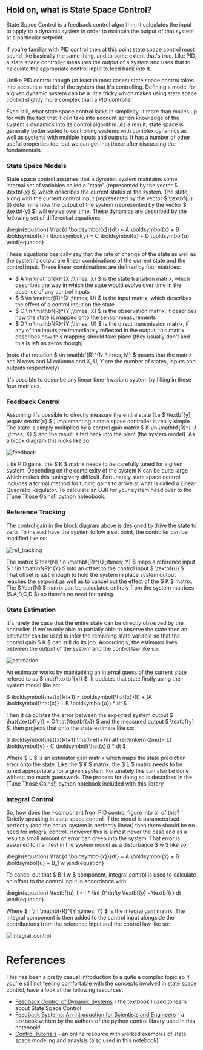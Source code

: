 ## Hold on, what is State Space Control?

State Space Control is a feedback control algorithm; it calculates the input to apply to a dynamic system in order to maintain the output of that system at a particular setpoint. 

If you're familiar with PID control then at this point state space control must sound like basically the same thing, and to some extent that's true. Like PID, a state space controller measures the output of a system and uses that to calculate the appropriate control input to feed back into it.

Unlike PID control though (at least in most cases) state space control takes into account a model of the system that it's controlling. Defining a model for a given dynamic system can be a little tricky which makes using state space control slightly more complex than a PID controller.

Even still, what state space control lacks in simplicity, it more than makes up for with the fact that it can take into account apriori knowledge of the system's dynamics into its control algorithm. As a result, state space is generally better suited to controlling systems with complex dynamics as well as systems with multiple inputs and outputs. It has a number of other useful properties too, but we can get into those after discussing the fundamentals.

### State Space Models

State space control assumes that a dynamic system maintains some internal set of variables called a "state" (represented by the vector $ \textbf{x} $) which describes the current status of the system. The state, along with the current control input (represented by the vector $ \textbf{u} $) determine how the output of the system (represented by the vector $ \textbf{y} $) will evolve over time. These dynamics are described by the following set of differential equations:

\begin{equation}
\frac{d \boldsymbol{x}}{dt} = A \boldsymbol{x} + B \boldsymbol{u} \\
\boldsymbol{y} = C \boldsymbol{x} + D \boldsymbol{u}
\end{equation}

These equations basically say that the rate of change of the state as well as the system's output are linear combinations of the current state and the control input. These linear combinations are defined by four matrices:

* $ A \in \mathbf{R}^{X \;\times\; X} $ is the state transition matrix, which describes the way in which the state would evolve over time in the absence of any control inputs
* $ B \in \mathbf{R}^{X \;\times\; U} $ is the input matrix, which describes the effect of a control input on the state
* $ C \in \mathbf{R}^{Y \;\times\; X} $ is the observation matrix, it describes how the state is mapped onto the sensor measurements
* $ D \in \mathbf{R}^{Y \;\times\; U} $ is the direct transmission matrix, if any of the inputs are immediately reflected in the output, this matrix describes how this mapping should take place (they usually don't and this is left as zeros though)

(note that notation $ \in \mathbf{R}^{N \;\times\; M} $ means that the matrix has N rows and M columns and X, U, Y are the number of states, inputs and outputs respectively)

It's possible to describe any linear time-invariant system by filling in these four matrices.

### Feedback Control

Assuming it's possible to directly measure the entire state (i.e $ \textbf{y} \equiv \textbf{x} $ ) implementing a state space controller is really simple. The state is simply multiplied by a control gain matrix $ K \in \mathbf{R}^{ U \;\times\; X} $ and the result is fed back into the plant (the system model). As a block diagram this looks like so:

![feedback](https://user-images.githubusercontent.com/2457362/36093336-acd4f89a-102d-11e8-9387-dd48d8455e6f.png)

Like PID gains, the $ K $ matrix needs to be carefully tuned for a given system. Depending on the complexity of the system K can be quite large which makes this tuning very difficult. Fortunately state space control includes a formal method for tuning gains to arrive at what is called a Linear Quadratic Regulator. To calculate an LQR for your system head over to the [Tune Those Gains!] python noteobook. 

### Reference Tracking

The control gain in the block diagram above is designed to drive the state to zero. To instead have the system follow a set point, the controller can be modified like so:

![ref_tracking](https://user-images.githubusercontent.com/2457362/36093331-a81be854-102d-11e8-97b9-5b5862cef43a.png)

The matrix $ \bar{N} \in \mathbf{R}^{U \;\times\; Y} $ maps a reference input $ r \in \mathbf{R}^{Y} $ into an offset to the control input $ \textbf{u} $. That offset is just enough to hold the system in place system output reaches the setpoint as well as to cancel out the effect of the $ K $ matrix. The $ \bar{N} $ matrix can be calculated entirely from the system matrices ($ A,B,C,D $) so there's no need for tuning.

### State Estimation

It's rarely the case that the entire state can be directly observed by the controller. If we're only able to partially able to observe the state then an estimator can be used to infer the remaining state variable so that the control gain $ K $ can still do its job. Accordingly, the estimator lives between the output of the system and the control law like so: 

![estimation](https://user-images.githubusercontent.com/2457362/36093334-aa67fab2-102d-11e8-8db7-65e12e5d52ed.png)


An estimator works by maintaining an internal guess of the current state refered to as $ \hat{\textbf{x}} $. It updates that state firstly using the system model like so:

$ \boldsymbol{\hat{x}}(t+1) = \boldsymbol{\hat{x}}(t) + (A \boldsymbol{\hat{x}} + B \boldsymbol{u}) * dt $

Then it calculates the error between the expected system output $ \hat{\textbf{y}} = C \hat{\textbf{x}} $ and the measured output $ \textbf{y} $, then projects that onto the state estimate like so:

$ \boldsymbol{\hat{x}}(t+1) \mathrel{+}\mathrel{\mkern-2mu}= L( \boldsymbol{y} - C \boldsymbol{\hat{x}}) * dt $

Where $ L $ is an estimator gain matrix which maps the state prediction error onto the state. Like the $ K $ matrix, the $ L $ matrix needs to be tuned appropriately for a given system. Fortunately this can also be done without too much guesswork. The process for doing so is described in the [Tune Those Gains!] python notebook included with this library.

### Integral Control

So, how does the I-component from PID control figure into all of this? Strictly speaking in state space control, if the model is parameterised perfectly (and the actual system is perfectly linear) then there should be no need for integral control. However this is almost never the case and as a result a small amount of error can creep into the system. That error is assumed to manifest in the system model as a disturbance $ w $ like so:

\begin{equation}
\frac{d \boldsymbol{x}}{dt} = A \boldsymbol{x} + B \boldsymbol{u} + B_1 w
\end{equation}

To cancel out that $ B_1 w $ component, integral control is used to calculate an offset to the control input in accordance with:

\begin{equation}
\textbf{u}_I = I * \int_0^\infty \textbf{y} - \textbf{r} dt
\end{equation}

Where $ I \in \mathbf{R}^{Y \;\times\; Y} $ is the integral gain matrix. The integral component is then added to the control input alongside the contributions from the reference input and the control law like so:

![integral_control](https://user-images.githubusercontent.com/2457362/36132608-a5abe1bc-10bb-11e8-95fc-5e877b1851db.png)

# References

This has been a pretty casual introduction to a quite a complex topic so if you're still not feeling comfortable with the concepts involved in state space control, have a look at the following resources:

* [Feedback Control of Dynamic Systems](https://www.amazon.com/Feedback-Control-Dynamic-Systems-7th/dp/0133496597)  - the textbook I used to learn about State Space Control
* [Feedback Systems: An Introduction for Scientists and Engineers](http://www.cds.caltech.edu/~murray/FBSwiki) - a textbook written by the authors of the python control library used in this notebook!
* [Control Tutorials](http://ctms.engin.umich.edu/CTMS/index.php?aux=Home) - an online resource with worked examples of state space modeling and anaylsis (also used in this notebook)

